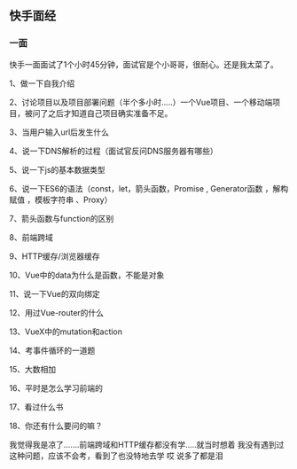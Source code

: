 ## 快手面经

### 一面

快手一面面试了1个小时45分钟，面试官是个小哥哥，很耐心。还是我太菜了。

1、做一下自我介绍

2、讨论项目以及项目部署问题（半个多小时.....）一个Vue项目、一个移动端项目，被问了之后才知道自己项目确实准备不足。

3、当用户输入url后发生什么

4、说一下DNS解析的过程（面试官反问DNS服务器有哪些）

5、说一下js的基本数据类型

6、说一下ES6的语法（const，let，箭头函数，Promise , Generator函数 ，解构赋值 ，模板字符串 、Proxy）

7、箭头函数与function的区别

8、前端跨域

9、HTTP缓存/浏览器缓存

10、Vue中的data为什么是函数，不能是对象

11、说一下Vue的双向绑定

12、用过Vue-router的什么

13、VueX中的mutation和action

14、考事件循环的一道题

15、大数相加

16、平时是怎么学习前端的

17、看过什么书

18、你还有什么要问的嘛？



我觉得我是凉了.......前端跨域和HTTP缓存都没有学.....就当时想着 我没有遇到过这种问题，应该不会考，看到了也没特地去学 哎 说多了都是泪

